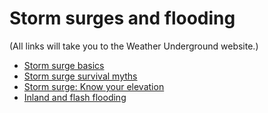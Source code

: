 # Storm surges and flooding

(All links will take you to the Weather Underground website.)

- [Storm surge basics](https://www.wunderground.com/hurricane/surge.asp)
- [Storm surge survival myths](https://www.wunderground.com/hurricane/surge_misconceptions.asp)
- [Storm surge: Know your elevation](https://www.wunderground.com/hurricane/elevation.asp)
- [Inland and flash flooding](https://www.wunderground.com/resources/severe/flood.asp)
